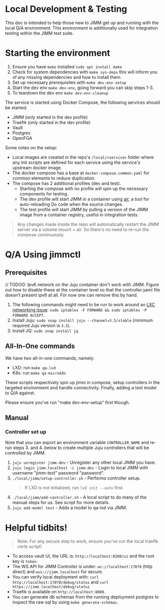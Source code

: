 # Local Development & Testing

This doc is intended to help those new to JIMM get up and running
with the local Q/A environment. This environment is additionally
used for integration testing within the JIMM test suite.

# Starting the environment

1. Ensure you have `make` installed `sudo apt install make`
2. Check for system dependencies with `make sys-deps` this will inform you of any missing dependencies and how to install them.
3. Set up necessary prerequisites with `make dev-env-setup`
4. Start the dev env `make dev-env`, going forward you can skip steps 1-3.
5. To teardown the dev env `make dev-env-cleanup`

The service is started using Docker Compose, the following services should be started:
- JIMM (only started in the dev profile)
- Traefik (only started in the dev profile)
- Vault
- Postgres
- OpenFGA

Some notes on the setup:
- Local images are created in the repo's `/local/<service>` folder where any init scripts are defined for each service using the service's upstream docker image.
- The docker compose has a base at `docker-compose.common.yaml` for common elements to reduce duplication.
- The compose has 2 additional profiles (dev and test). 
  - Starting the compose with no profile will spin up the necessary components for testing.
  - The dev profile will start JIMM in a container using [air](https://github.com/air-verse/air), a tool for auto-reloading Go code when the source changes.
  - The test profile will start JIMM by pulling a version of the JIMM image from a container registry, useful in integration tests.

> Any changes made inside the repo will automatically restart the JIMM server via a volume mount + air. So there's no need to re-run the compose continuously.

# Q/A Using jimmctl

## Prerequisites

// TODO(): Ipv6 network on the Juju container don't work with JIMM. Figure out how to disable these at the container level so that the controller.yaml file doesn't present ipv6 at all. For now one can remove this by hand.

1. The following commands might need to be run to work around an [LXC networking
   issue](https://github.com/docker/for-linux/issues/103#issuecomment-383607773):
   `sudo iptables -F FORWARD && sudo iptables -P FORWARD ACCEPT`.
2. Install Juju: `sudo snap install juju --channel=3.5/stable` (minimum required Juju version is `3.5`).
3. Install JQ: `sudo snap install jq`.

## All-In-One commands

We have two all-in-one commands, namely:
- LXD: run `make qa-lxd`
- K8s: run `make qa-microk8s`

These scripts respectively spin up jimm in compose, setup controllers in the targeted environment
and handle connectivity. Finally, adding a test model to Q/A against.

Please ensure you've run "make dev-env-setup" first though.

## Manual

### Controller set up

Note that you can export an environment variable `CONTROLLER_NAME` and re-run steps 3. and 4. below to create multiple Juju
controllers that will be controlled by JIMM.

1. `juju unregister jimm-dev`                     - Unregister any other local JIMM you have.
2. `juju login jimm.localhost -c jimm-dev`        - Login to local JIMM with username "jimm-test" password "password".
3. `./local/jimm/setup-controller.sh`             - Performs controller setup.
   > If LXD is not initialized, run `lxd init --auto` first.
4. `./local/jimm/add-controller.sh`               - A local script to do many of the manual steps for us. See script for more details.
5. `juju add-model test`                          - Adds a model to qa-lxd via JIMM.

# Helpful tidbits!

> Note: For any secure step to work, ensure you've run the local traefik certs script!

- To access vault UI, the URL is: `http://localhost:8200/ui` and the root key is `token`.
- The WS API for JIMM Controller is under: `ws://localhost:17070` (http direct) and `wss://jimm.localhost` for secure.
- You can verify local deployment with: `curl http://localhost:17070/debug/status` and `curl https://jimm.localhost/debug/status`
- Traefik is available on `http://localhost:8089`.
- You can generate db schemas from the running deployment postgres to inspect the raw sql by using `make generate-schemas`.
